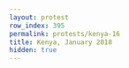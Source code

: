 ```yaml
---
layout: protest
row_index: 395
permalink: protests/kenya-16
title: Kenya, January 2018
hidden: true
---
```

